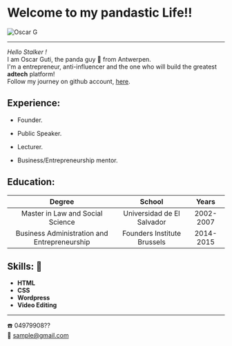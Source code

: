 # Welcome to my pandastic Life!! #
![Oscar G](https://user-images.githubusercontent.com/59342211/71979506-2c306c00-321e-11ea-9115-a2e77b0d8316.jpg )
***


*Hello Stalker !*  
I am Oscar Guti, the panda guy :panda_face: from Antwerpen.   
I'm a entrepreneur, anti-influencer and the one who will build the greatest **adtech** platform!  
Follow my journey on github account, [here](https://github.com/sponsormeoscar).


## Experience: ##

* Founder.

* Public Speaker.

* Lecturer.
* Business/Entrepreneurship mentor.


## Education: ##

| Degree | School  | Years |
|:-----:|:----------:|:-----:|
| Master in Law and Social Science | Universidad de El Salvador | 2002-2007 |
| Business Administration and Entrepreneurship          | Founders Institute Brussels| 2014-2015 |



## Skills: :panda_face:

- **HTML** 
- **CSS**  
- **Wordpress**  
- **Video Editing** 
***
:telephone: 04979908??  
:e-mail: sample@gmail.com